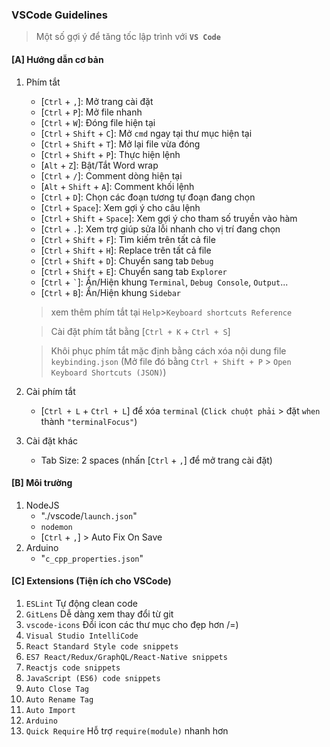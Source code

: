 
### VSCode Guidelines
> Một số gợi ý để tăng tốc lập trình với **`VS Code`**

#### [A] Hướng dẫn cơ bản
1. Phím tắt
   - [`Ctrl` + `,`]: Mở trang cài đặt
   - [`Ctrl` + `P`]: Mở file nhanh
   - [`Ctrl` + `W`]: Đóng file hiện tại
   - [`Ctrl` + `Shift` + `C`]: Mở `cmd` ngay tại thư mục hiện tại
   - [`Ctrl` + `Shift` + `T`]: Mở lại file vừa đóng
   - [`Ctrl` + `Shift` + `P`]: Thực hiện lệnh
   - [`Alt` + `Z`]: Bật/Tắt Word wrap
   - [`Ctrl` + `/`]: Comment dòng hiện tại
   - [`Alt` + `Shift` + `A`]: Comment khối lệnh
   - [`Ctrl` + `D`]: Chọn các đoạn tương tự đoạn đang chọn
   - [`Ctrl` + `Space`]: Xem gợi ý cho câu lệnh
   - [`Ctrl` + `Shift` + `Space`]: Xem gợi ý cho tham số truyền vào hàm
   - [`Ctrl` + `.`]: Xem trợ giúp sửa lỗi nhanh cho vị trí đang chọn
   - [`Ctrl` + `Shift` + `F`]: Tìm kiếm trên tất cả file
   - [`Ctrl` + `Shift` + `H`]: Replace trên tất cả file
   - [`Ctrl` + `Shift` + `D`]: Chuyển sang tab `Debug`
   - [`Ctrl` + `Shift` + `E`]: Chuyển sang tab `Explorer`
   - [`Ctrl` + `` ` ``]: Ẩn/Hiện khung `Terminal`, `Debug Console`, `Output`...
   - [`Ctrl` + `B`]: Ẩn/Hiện khung `Sidebar`

   > xem thêm phím tắt tại `Help`>`Keyboard shortcuts Reference`

   > Cài đặt phím tắt bằng [`Ctrl + K` + `Ctrl + S`]
   
   > Khôi phục phím tắt mặc định bằng cách xóa nội dung file `keybinding.json` (Mở file đó bằng `Ctrl + Shift + P` > `Open Keyboard Shortcuts (JSON)`)
2. Cài phím tắt
   - [`Ctrl + L` + `Ctrl + L`] để xóa `terminal` (`Click chuột phải` > đặt `when` thành `"terminalFocus"`)
3. Cài đặt khác
   - Tab Size: 2 spaces (nhấn [`Ctrl` + `,`] để mở trang cài đặt)


#### [B] Môi trường
1. NodeJS
   - "./vscode/`launch.json`"
   - `nodemon`
   - [`Ctrl` + `,`] > Auto Fix On Save
2. Arduino
   - "`c_cpp_properties.json`"


#### [C] Extensions (Tiện ích cho VSCode)
1. `ESLint` Tự động clean code
2. `GitLens` Dễ dàng xem thay đổi từ git
3. `vscode-icons` Đổi icon các thư mục cho đẹp hơn /=)
4. `Visual Studio IntelliCode` 
5. `React Standard Style code snippets` 
6. `ES7 React/Redux/GraphQL/React-Native snippets`
7. `Reactjs code snippets`
8. `JavaScript (ES6) code snippets`
9. `Auto Close Tag`
10. `Auto Rename Tag`
11. `Auto Import`
12. `Arduino`
13. `Quick Require` Hỗ trợ `require(module)` nhanh hơn